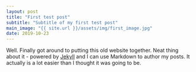```yaml
---
layout: post
title: "First test post"
subtitle: "Subtitle of my first test post"
main_image: "{{ site.url }}/assets/img/first_image.jpg"
date: 2019-10-23
---
```


Well. Finally got around to putting this old website together. Neat thing about it - powered by [Jekyll](http://jekyllrb.com) and I can use Markdown to author my posts. It actually is a lot easier than I thought it was going to be.
